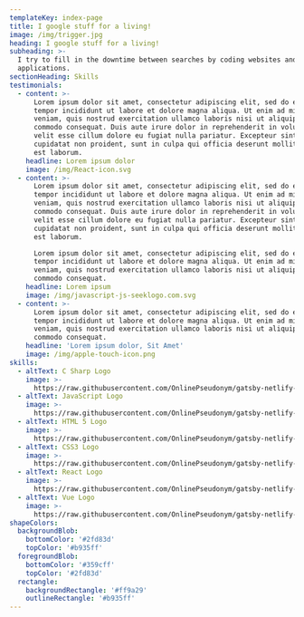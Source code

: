 ```yaml
---
templateKey: index-page
title: I google stuff for a living!
image: /img/trigger.jpg
heading: I google stuff for a living!
subheading: >-
  I try to fill in the downtime between searches by coding websites and
  applications.
sectionHeading: Skills
testimonials:
  - content: >-
      Lorem ipsum dolor sit amet, consectetur adipiscing elit, sed do eiusmod
      tempor incididunt ut labore et dolore magna aliqua. Ut enim ad minim
      veniam, quis nostrud exercitation ullamco laboris nisi ut aliquip ex ea
      commodo consequat. Duis aute irure dolor in reprehenderit in voluptate
      velit esse cillum dolore eu fugiat nulla pariatur. Excepteur sint occaecat
      cupidatat non proident, sunt in culpa qui officia deserunt mollit anim id
      est laborum.
    headline: Lorem ipsum dolor
    image: /img/React-icon.svg
  - content: >-
      Lorem ipsum dolor sit amet, consectetur adipiscing elit, sed do eiusmod
      tempor incididunt ut labore et dolore magna aliqua. Ut enim ad minim
      veniam, quis nostrud exercitation ullamco laboris nisi ut aliquip ex ea
      commodo consequat. Duis aute irure dolor in reprehenderit in voluptate
      velit esse cillum dolore eu fugiat nulla pariatur. Excepteur sint occaecat
      cupidatat non proident, sunt in culpa qui officia deserunt mollit anim id
      est laborum.

      Lorem ipsum dolor sit amet, consectetur adipiscing elit, sed do eiusmod
      tempor incididunt ut labore et dolore magna aliqua. Ut enim ad minim
      veniam, quis nostrud exercitation ullamco laboris nisi ut aliquip ex ea
      commodo consequat. 
    headline: Lorem ipsum
    image: /img/javascript-js-seeklogo.com.svg
  - content: >-
      Lorem ipsum dolor sit amet, consectetur adipiscing elit, sed do eiusmod
      tempor incididunt ut labore et dolore magna aliqua. Ut enim ad minim
      veniam, quis nostrud exercitation ullamco laboris nisi ut aliquip ex ea
      commodo consequat. 
    headline: 'Lorem ipsum dolor, Sit Amet'
    image: /img/apple-touch-icon.png
skills:
  - altText: C Sharp Logo
    image: >-
      https://raw.githubusercontent.com/OnlinePseudonym/gatsby-netlify-portfolio/master/static/img/C-Sharp-01.svg?sanitize=true
  - altText: JavaScript Logo
    image: >-
      https://raw.githubusercontent.com/OnlinePseudonym/gatsby-netlify-portfolio/master/static/img/javascript-js-seeklogo.com.svg?sanitize=true
  - altText: HTML 5 Logo
    image: >-
      https://raw.githubusercontent.com/OnlinePseudonym/gatsby-netlify-portfolio/master/static/img/HTML5%20Logo%20Badge.svg?sanitize=true
  - altText: CSS3 Logo
    image: >-
      https://raw.githubusercontent.com/OnlinePseudonym/gatsby-netlify-portfolio/master/static/img/CSS3_logo_and_wordmark.svg?sanitize=true
  - altText: React Logo
    image: >-
      https://raw.githubusercontent.com/OnlinePseudonym/gatsby-netlify-portfolio/master/static/img/React-icon.svg?sanitize=true
  - altText: Vue Logo
    image: >-
      https://raw.githubusercontent.com/OnlinePseudonym/gatsby-netlify-portfolio/master/static/img/Vue.js_Logo.svg?sanitize=true
shapeColors:
  backgroundBlob:
    bottomColor: '#2fd83d'
    topColor: '#b935ff'
  foregroundBlob:
    bottomColor: '#359cff'
    topColor: '#2fd83d'
  rectangle:
    backgroundRectangle: '#ff9a29'
    outlineRectangle: '#b935ff'
---
```


